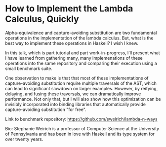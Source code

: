 How to Implement the Lambda Calculus, Quickly
=============================================

Alpha-equivalence and capture-avoiding substitution are two fundamental operations in the implementation of the lambda calculus. But, what is the best way to implement these operations in Haskell? I wish I knew.

In this talk, which is part tutorial and part work-in-progress, I'll present what I have learned from gathering many, many implemenations of these operations into the same repository and comparing their execution using a small benchmark suite. 

One observation to make is that that most of these implementations of capture-avoiding substitution require multiple traversals of the AST, which can lead to significant slowdown on larger examples. However, by reifying, delaying, and fusing these traversals, we can dramatically improve performance. Not only that, but I will also show how this optimization can be invisibly incorporated into binding libraries that automatically provide capture-avoiding substitution "for free".

Link to benchmark repository: https://github.com/sweirich/lambda-n-ways

Bio: Stephanie Weirich is a professor of Computer Science at the University of Pennsylvania and has been in love with Haskell and its type system for over twenty years.  
